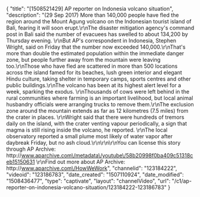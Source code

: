 {
    "title": "[1508521429] AP reporter on Indonesia volcano situation",
    "description": "(29 Sep 2017) More than 140,000 people have fled the region around the Mount Agung volcano on the Indonesian tourist island of Bali, fearing it will soon erupt.\r\nThe disaster mitigation agency's command post in Bali said the number of evacuees has swelled to about 134,200 by Thursday evening. \r\nBut AP's correspondent in Indonesia, Stephen Wright, said on Friday that the number now exceeded 140,000.\r\nThat's more than double the estimated population within the immediate danger zone, but people further away from the mountain were leaving too.\r\nThose who have fled are scattered in more than 500 locations across the island famed for its beaches, lush green interior and elegant Hindu culture, taking shelter in temporary camps, sports centres and other public buildings.\r\nThe volcano has been at its highest alert level for a week, sparking the exodus. \r\nThousands of cows were left behind in the rural communities where farming is an important livelihood, but local animal husbandry officials were arranging trucks to remove them.\r\nThe exclusion zone around the mountain extends as far as 12 kilometres (7.5 miles) from the crater in places. \r\nWright said that there were hundreds of tremors daily on the island, with the crater venting vapour periodically, a sign that magma is still rising inside the volcano, he reported. \r\nThe local observatory reported a small plume most likely of water vapor after daybreak Friday, but no ash cloud.\r\n\r\n\r\nYou can license this story through AP Archive: http:\/\/www.aparchive.com\/metadata\/youtube\/58b20998f0ba409c51318ceb15150631 \r\nFind out more about AP Archive: http:\/\/www.aparchive.com\/HowWeWork",
    "channelid": "123184222",
    "videoid": "123186783",
    "date_created": "1507110924",
    "date_modified": "1508436477",
    "type": "captivate",
    "layout": "channelVideo",
    "url": "\/c1\/ap-reporter-on-indonesia-volcano-situation\/123184222-123186783"
}